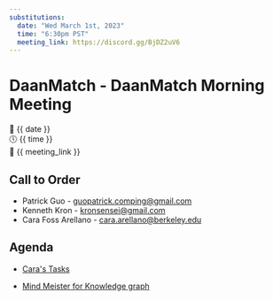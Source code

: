 ```yaml
---
substitutions:
  date: "Wed March 1st, 2023"
  time: "6:30pm PST"
  meeting_link: https://discord.gg/BjDZ2uV6
---
```


# DaanMatch - DaanMatch Morning Meeting

📅 {{ date }} <br>
🕔 {{ time }} <br>
🔗 {{ meeting_link }} <br>

## Call to Order

- Patrick Guo - guopatrick.comping@gmail.com
- Kenneth Kron - kronsensei@gmail.com
- Cara Foss Arellano - cara.arellano@berkeley.edu

## Agenda

- [Cara's Tasks](https://docs.google.com/spreadsheets/d/1MyVXixs_WS8LvArgIbf5bOKQY3HNo4CWxNgIlvH4RnY/edit?usp=sharing)

- [Mind Meister for Knowledge graph](https://mm.tt/map/2620313107?t=Z8B5WrHoeH)
